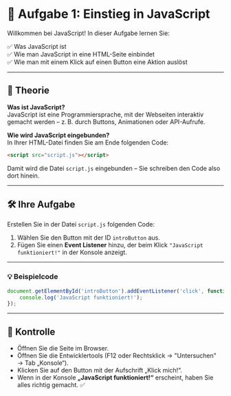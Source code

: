 # 🎯 Aufgabe 1: Einstieg in JavaScript

Willkommen bei JavaScript! In dieser Aufgabe lernen Sie:

✅ Was JavaScript ist  
✅ Wie man JavaScript in eine HTML-Seite einbindet  
✅ Wie man mit einem Klick auf einen Button eine Aktion auslöst

---

## 🧠 Theorie

**Was ist JavaScript?**  
JavaScript ist eine Programmiersprache, mit der Webseiten interaktiv gemacht werden – z. B. durch Buttons, Animationen oder API-Aufrufe.

**Wie wird JavaScript eingebunden?**  
In Ihrer HTML-Datei finden Sie am Ende folgenden Code:

```html
<script src="script.js"></script>
```

Damit wird die Datei `script.js` eingebunden – Sie schreiben den Code also dort hinein.

---

## 🛠️ Ihre Aufgabe

Erstellen Sie in der Datei `script.js` folgenden Code:

1. Wählen Sie den Button mit der ID `introButton` aus.
2. Fügen Sie einen **Event Listener** hinzu, der beim Klick `"JavaScript funktioniert!"` in der Konsole anzeigt.

---

### 💡 Beispielcode

```javascript
document.getElementById('introButton').addEventListener('click', function() {
    console.log('JavaScript funktioniert!');
});
```

---

## 🧪 Kontrolle

- Öffnen Sie die Seite im Browser.
- Öffnen Sie die Entwicklertools (F12 oder Rechtsklick → "Untersuchen" → Tab „Konsole“).
- Klicken Sie auf den Button mit der Aufschrift „Klick mich!“.
- Wenn in der Konsole **„JavaScript funktioniert!“** erscheint, haben Sie alles richtig gemacht. ✅
